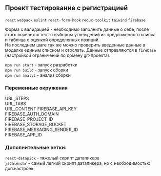 ## Проект тестирование с регистрацией
`react` `webpack` `eslint` `react-form-hook` `redux-toolkit` `taiwind` `firebase`

Форма с валидацией - необходимо заполнить данные о себе, после этого появлется тест с выбором утвеждений из предложенного списка и таблица с оценкой определенных позиций.  
На последнем шаге так же можно проверить введенные данные в модалке единым списком и отослать. Данные отправляются в `firebase` (настройкой ограничений по домену git-проекта).

`npm run start` - запуск разработки  
`npm run build` - запуск сборки  
`npm run analyz` - анализ сборки  


### Переменные окружения 
URL_STEPS  
URL_TABS  
URL_CONTENT
FIREBASE_API_KEY  
FIREBASE_AUTH_DOMAIN  
FIREBASE_PROJECT_ID  
FIREBASE_STORAGE_BUCKET  
FIREBASE_MESSAGING_SENDER_ID  
FIREBASE_APP_ID  


### Дополнительные ветки:
`react-datapick` - тяжелый скрипт датапикера  
`jsCalendar` - самый легкий скрипт датапикера, но с необходимостью доп.настроек

